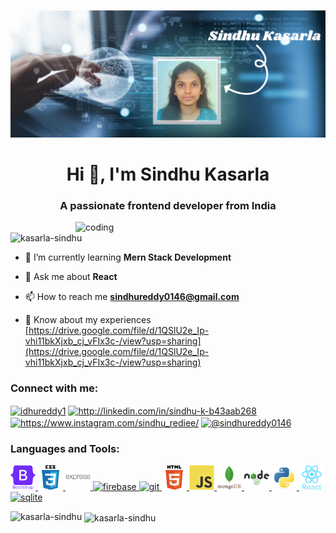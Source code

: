 ![logo](https://github.com/kasarla-sindhu/sindhu-kasarla/blob/main/git%20profile%20wallpaper.png)
<h1 align="center">Hi 👋, I'm Sindhu Kasarla</h1>
<h3 align="center">A passionate frontend developer from India</h3>
<img align="right" alt="coding" width="400" src="https://user-images.githubusercontent.com/59734313/157189039-c09b3e38-9f42-42c0-ab54-14f1574190a7.gif"/>

<p align="left"> <img src="https://komarev.com/ghpvc/?username=kasarla-sindhu&label=Profile%20views&color=0e75b6&style=flat" alt="kasarla-sindhu" /> </p>

- 🌱 I’m currently learning **Mern Stack Development**

- 💬 Ask me about **React**

- 📫 How to reach me **sindhureddy0146@gmail.com**

- 📄 Know about my experiences [https://drive.google.com/file/d/1QSlU2e_Ip-vhi11bkXjxb_cj_vFIx3c-/view?usp=sharing](https://drive.google.com/file/d/1QSlU2e_Ip-vhi11bkXjxb_cj_vFIx3c-/view?usp=sharing)

<h3 align="left">Connect with me:</h3>
<p align="left">
<a href="https://twitter.com/idhureddy1" target="blank"><img align="center" src="https://raw.githubusercontent.com/rahuldkjain/github-profile-readme-generator/master/src/images/icons/Social/twitter.svg" alt="idhureddy1" height="30" width="40" /></a>
<a href="https://linkedin.com/in/http://linkedin.com/in/sindhu-k-b43aab268" target="blank"><img align="center" src="https://raw.githubusercontent.com/rahuldkjain/github-profile-readme-generator/master/src/images/icons/Social/linked-in-alt.svg" alt="http://linkedin.com/in/sindhu-k-b43aab268" height="30" width="40" /></a>
<a href="https://instagram.com/https://www.instagram.com/sindhu_rediee/" target="blank"><img align="center" src="https://raw.githubusercontent.com/rahuldkjain/github-profile-readme-generator/master/src/images/icons/Social/instagram.svg" alt="https://www.instagram.com/sindhu_rediee/" height="30" width="40" /></a>
<a href="https://www.hackerrank.com/@sindhureddy0146" target="blank"><img align="center" src="https://raw.githubusercontent.com/rahuldkjain/github-profile-readme-generator/master/src/images/icons/Social/hackerrank.svg" alt="@sindhureddy0146" height="30" width="40" /></a>
</p>

<h3 align="left">Languages and Tools:</h3>
<p align="left"> <a href="https://getbootstrap.com" target="_blank" rel="noreferrer"> <img src="https://raw.githubusercontent.com/devicons/devicon/master/icons/bootstrap/bootstrap-plain-wordmark.svg" alt="bootstrap" width="40" height="40" class="mr-3" />  </a> <a href="https://www.w3schools.com/css/" target="_blank" rel="noreferrer"> <img src="https://raw.githubusercontent.com/devicons/devicon/master/icons/css3/css3-original-wordmark.svg" alt="css3" width="40" height="40"/> </a> <a href="https://expressjs.com" target="_blank" rel="noreferrer"> <img src="https://raw.githubusercontent.com/devicons/devicon/master/icons/express/express-original-wordmark.svg" alt="express" width="40" height="40" class="mr-3"/> </a> <a href="https://firebase.google.com/" target="_blank" rel="noreferrer"> <img src="https://www.vectorlogo.zone/logos/firebase/firebase-icon.svg" alt="firebase" width="40" height="40" class="mr-3"/> </a> <a href="https://git-scm.com/" target="_blank" rel="noreferrer"> <img src="https://www.vectorlogo.zone/logos/git-scm/git-scm-icon.svg" alt="git" width="40" height="40" class="mr-3" /> </a> <a href="https://www.w3.org/html/" target="_blank" rel="noreferrer"> <img src="https://raw.githubusercontent.com/devicons/devicon/master/icons/html5/html5-original-wordmark.svg" alt="html5" width="40" height="40" class="mr-3"/> </a> <a href="https://developer.mozilla.org/en-US/docs/Web/JavaScript" target="_blank" rel="noreferrer"> <img src="https://raw.githubusercontent.com/devicons/devicon/master/icons/javascript/javascript-original.svg" class="mr-3" alt="javascript" width="40" height="40"/> </a> <a href="https://www.mongodb.com/" target="_blank" rel="noreferrer"> <img src="https://raw.githubusercontent.com/devicons/devicon/master/icons/mongodb/mongodb-original-wordmark.svg" alt="mongodb" width="40" class="mr-3" height="40"/> </a> <a href="https://nodejs.org" target="_blank" rel="noreferrer"> <img src="https://raw.githubusercontent.com/devicons/devicon/master/icons/nodejs/nodejs-original-wordmark.svg" alt="nodejs" width="40" class="mr-3" height="40"/> </a> <a href="https://www.python.org" target="_blank" rel="noreferrer"> <img src="https://raw.githubusercontent.com/devicons/devicon/master/icons/python/python-original.svg" class="mr-3" alt="python" width="40" height="40"/> </a> <a href="https://reactjs.org/" target="_blank" rel="noreferrer"> <img src="https://raw.githubusercontent.com/devicons/devicon/master/icons/react/react-original-wordmark.svg" alt="react" class="mr-3" width="40" height="40"/> </a> <a href="https://www.sqlite.org/" target="_blank" rel="noreferrer"> <img src="https://www.vectorlogo.zone/logos/sqlite/sqlite-icon.svg" alt="sqlite" width="40" height="40" class="mr-3"/> </a> </p>

<p><img align="left" src="https://github-readme-stats.vercel.app/api/top-langs?username=kasarla-sindhu&show_icons=true&locale=en&layout=compact" alt="kasarla-sindhu" /></p>

<p>&nbsp;<img align="center" src="https://github-readme-stats.vercel.app/api?username=kasarla-sindhu&show_icons=true&locale=en" alt="kasarla-sindhu" /></p>
